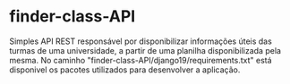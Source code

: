 # finder-class-API
Simples API REST responsável por disponibilizar informações úteis das turmas de uma universidade,
a partir de uma planilha disponibilizada pela mesma. No caminho "finder-class-API/django19/requirements.txt"
está disponivel os pacotes utilizados para desenvolver a aplicação.
